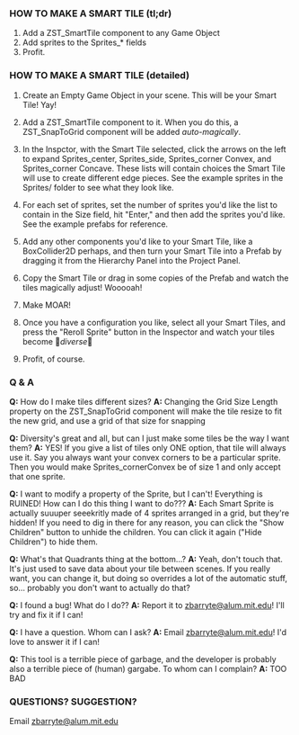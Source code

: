 ### HOW TO MAKE A SMART TILE (tl;dr)

1. Add a ZST_SmartTile component to any Game Object
2. Add sprites to the Sprites_* fields
5. Profit.

### HOW TO MAKE A SMART TILE (detailed)

1. Create an Empty Game Object in your scene. This will be your Smart Tile! Yay!

2. Add a ZST_SmartTile component to it. When you do this, a ZST_SnapToGrid component will be added *auto-magically*.

3. In the Inspctor, with the Smart Tile selected, click the arrows on the left to expand Sprites_center, Sprites_side, Sprites_corner Convex, and Sprites_corner Concave. These lists will contain choices the Smart Tile will use to create different edge pieces. See the example sprites in the Sprites/ folder to see what they look like.

4. For each set of sprites, set the number of sprites you'd like the list to contain in the Size field, hit "Enter," and then add the sprites you'd like.  See the example prefabs for reference.

5. Add any other components you'd like to your Smart Tile, like a BoxCollider2D perhaps, and then turn your Smart Tile into a Prefab by dragging it from the Hierarchy Panel into the Project Panel.

6. Copy the Smart Tile or drag in some copies of the Prefab and watch the tiles magically adjust! Wooooah!

7. Make MOAR!

8. Once you have a configuration you like, select all your Smart Tiles, and press the "Reroll Sprite" button in the Inspector and watch your tiles become 🌈*diverse*🌈

9. Profit, of course.

### Q & A

**Q:** How do I make tiles different sizes?
**A:** Changing the Grid Size Length property on the ZST_SnapToGrid component will make the tile resize to fit the new grid, and use a grid of that size for snapping

**Q:** Diversity's great and all, but can I just make some tiles be the way I want them?
**A:** YES! If you give a list of tiles only ONE option, that tile will always use it. Say you always want your convex corners to be a particular sprite. Then you would make Sprites_cornerConvex be of size 1 and only accept that one sprite.

**Q:** I want to modify a property of the Sprite, but I can't! Everything is RUINED! How can I do this thing I want to do???
**A:** Each Smart Sprite is actually suuuper seeekritly made of 4 sprites arranged in a grid, but they're hidden! If you need to dig in there for any reason, you can click the "Show Children" button to unhide the children.  You can click it again ("Hide Children") to hide them.

**Q:** What's that Quadrants thing at the bottom...?
**A:** Yeah, don't touch that. It's just used to save data about your tile between scenes. If you really want, you can change it, but doing so overrides a lot of the automatic stuff, so... probably you don't want to actually do that?

**Q:** I found a bug! What do I do??
**A:** Report it to zbarryte@alum.mit.edu! I'll try and fix it if I can!

**Q:** I have a question. Whom can I ask?
**A:** Email zbarryte@alum.mit.edu! I'd love to answer it if I can!

**Q:** This tool is a terrible piece of garbage, and the developer is probably also a terrible piece of (human) gargabe. To whom can I complain?
**A:** TOO BAD

### QUESTIONS? SUGGESTION?

Email zbarryte@alum.mit.edu